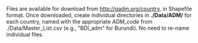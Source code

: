 Files are available for download from http://gadm.org/country, in Shapefile format. Once downloaded, create individual directories in **./Data/ADM/** for each country, named with the appropriate *ADM_code* from ./Data/Master_List.csv (e.g., "BDI_adm" for Burundi). No need to re-name individual files.
